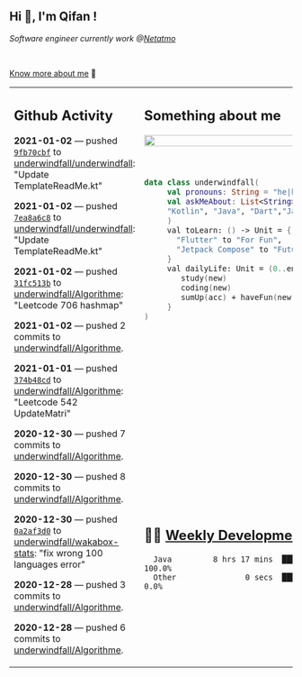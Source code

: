 <h2> Hi 👋, I'm Qifan ! </h2>
<p><em>Software engineer currently work @<a href="https://www.netatmo.com">Netatmo</a>
</em></p><br/><p><a href="https://qifanyang.com/resume" target="_blank"> Know more about me</a> 🔭</p>
<table><tr><td valign="top" rowspan="2">

 ## Github Activity
 <!-- githubActivity starts -->
  **2021-01-02** — pushed [`9fb70cbf`](https://api.github.com/repos/underwindfall/underwindfall/commits/9fb70cbfe8c4a69ed25e145d59a35ef77b29bd4e) to [underwindfall/underwindfall](https://api.github.com/repos/underwindfall/underwindfall): "Update TemplateReadMe.kt"

  **2021-01-02** — pushed [`7ea8a6c8`](https://api.github.com/repos/underwindfall/underwindfall/commits/7ea8a6c8af78b5769f2b41e6b9bcdf15f97aac84) to [underwindfall/underwindfall](https://api.github.com/repos/underwindfall/underwindfall): "Update TemplateReadMe.kt"

  **2021-01-02** — pushed [`31fc513b`](https://api.github.com/repos/underwindfall/Algorithme/commits/31fc513b6103c4180baa6864c71b7e6f6c26ea15) to [underwindfall/Algorithme](https://api.github.com/repos/underwindfall/Algorithme): "Leetcode 706 hashmap"

  **2021-01-02** — pushed 2 commits to [underwindfall/Algorithme](https://api.github.com/repos/underwindfall/Algorithme).

  **2021-01-01** — pushed [`374b48cd`](https://api.github.com/repos/underwindfall/Algorithme/commits/374b48cd3ef03f46b01aa688c057abad179a69b5) to [underwindfall/Algorithme](https://api.github.com/repos/underwindfall/Algorithme): "Leetcode 542 UpdateMatri"

  **2020-12-30** — pushed 7 commits to [underwindfall/Algorithme](https://api.github.com/repos/underwindfall/Algorithme).

  **2020-12-30** — pushed 8 commits to [underwindfall/Algorithme](https://api.github.com/repos/underwindfall/Algorithme).

  **2020-12-30** — pushed [`0a2af3d0`](https://api.github.com/repos/underwindfall/wakabox-stats/commits/0a2af3d099428f4a8b52c470eecb4b500350ea70) to [underwindfall/wakabox-stats](https://api.github.com/repos/underwindfall/wakabox-stats): "fix wrong 100 languages error"

  **2020-12-28** — pushed 3 commits to [underwindfall/Algorithme](https://api.github.com/repos/underwindfall/Algorithme).

  **2020-12-28** — pushed 6 commits to [underwindfall/Algorithme](https://api.github.com/repos/underwindfall/Algorithme).
 <!-- githubActivity ends -->
 </td><td valign="top">

 ## Something about me
 <!-- profile starts -->
 <a href="https://github.com/underwindfall" width="100%">
  <img src="https://github-readme-stats.vercel.app/api?username=underwindfall&show_icons=true&count_private=true&theme=graywhite" width="100%"/>
 </a>
 <br/>
 <br/>
 <br/>
 
 ```kotlin
 data class underwindfall(
      val pronouns: String = "he|him",
      val askMeAbout: List<String> = listOf(
      "Kotlin", "Java", "Dart","Javascript", "Typescript"
      )
      val toLearn: () -> Unit = {
        "Flutter" to "For Fun",
        "Jetpack Compose" to "Future"
      }
      val dailyLife: Unit = (0..end).reduce { acc, new ->	
         study(new)	
         coding(new)	
         sumUp(acc) + haveFun(new)	
      }
 )
 ```
 <!-- profile ends -->
 </td></tr><tr><td valign="top">

 ## 🏊‍♂️ <a href="https://gist.github.com/underwindfall/377ee88ba1fabd1e93516e48ca9c61eb" target="_blank">Weekly Development Breakdown</a>
  <!-- codeTime starts -->
  ```text
    Java         8 hrs 17 mins  ████████████████████████ 100.0%
    Other               0 secs  ███░░░░░░░░░░░░░░░░░░░░░   0.0%
  ```
  <!-- codeTime starts -->
  </td></tr></table>